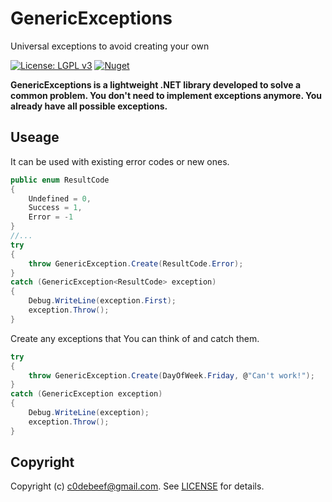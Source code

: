 # GenericExceptions

Universal exceptions to avoid creating your own

[![License: LGPL v3](https://img.shields.io/badge/License-LGPL_3.0-yellow.svg)](https://github.com/c0debeef/GenericExceptions/blob/main/LICENSE)
[![Nuget](https://img.shields.io/nuget/dt/GenericExceptions)](https://www.nuget.org/packages/GenericExceptions/)

**GenericExceptions is a lightweight .NET library developed to solve a common problem. You don't need to implement exceptions anymore. You already have all possible exceptions.**

## Useage

It can be used with existing error codes or new ones.

```csharp
public enum ResultCode
{
    Undefined = 0,
    Success = 1,
    Error = -1
}
//...
try
{
    throw GenericException.Create(ResultCode.Error);
}
catch (GenericException<ResultCode> exception)
{
    Debug.WriteLine(exception.First);
    exception.Throw();
}
```

Create any exceptions that You can think of and catch them.

```csharp
try
{
    throw GenericException.Create(DayOfWeek.Friday, @"Can't work!");
}
catch (GenericException exception)
{
    Debug.WriteLine(exception);
    exception.Throw();
}
```

## Copyright

Copyright (c) c0debeef@gmail.com. See [LICENSE](https://github.com/c0debeef/GenericExceptions/blob/main/LICENSE) for details.
